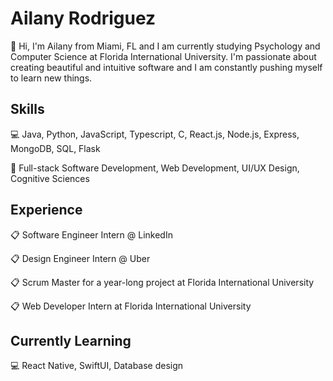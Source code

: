 # Ailany Rodriguez

👋 Hi, I'm Ailany from Miami, FL and I am currently studying Psychology and Computer Science at Florida International University. I'm passionate about creating beautiful and intuitive software and I am constantly pushing myself to learn new things. 


## Skills

💻 Java, Python, JavaScript, Typescript, C, React.js, Node.js, Express, MongoDB, SQL, Flask

🧠 Full-stack Software Development, Web Development, UI/UX Design, Cognitive Sciences


## Experience

📋 Software Engineer Intern @ LinkedIn 

📋 Design Engineer Intern @ Uber 

📋 Scrum Master for a year-long project at Florida International University

📋 Web Developer Intern at Florida International University


## Currently Learning

💻 React Native, SwiftUI, Database design
